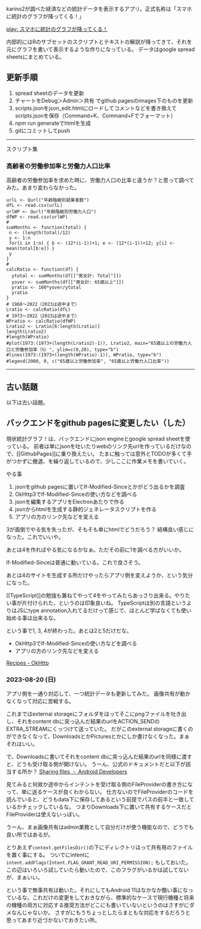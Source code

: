 karino2が調べた経済などの統計データを表示するアプリ。正式名称は「スマホに統計のグラフが降ってくる！」

[play: スマホに統計のグラフが降ってくる！](https://play.google.com/store/apps/details?id=com.livejournal.karino2.tobinq.app&pcampaignid=web_share)

内部的にはRのサブセットのスクリプトとテキストの解説が降ってきて、それを元にグラフを書いて表示するような作りになっている。
データはgoogle spread sheetsにまとめている。

## 更新手順

1. spread sheetのデータを更新
2. チャートをDebug＞Admin＞共有 でgithub pagesのimages下のものを更新
3. scripts.jsonをjson_edit.htmlにロードしてコメントなどを書き換えてscripts.jsonを保存（Command+K、Command+Fでフォーマット）
4. npm run generateでhtmlを生成
5. gitにコミットしてpush

----

スクリプト集

### 高齢者の労働参加率と労働力人口比率

高齢者の労働参加率を求めた時に、労働力人口の比率と違うか？と思って調べてみた。あまり変わらなかった。

```
urlL <- Qurl("年齢階級別就業者数")
dfL <- read.csv(urlL)
urlWP <- Qurl("年齢階級別労働力人口")
dfWP <- read.csv(urlWP)
#
sumMonths <- function(total) {
 n <- (length(total)/12)
 y <- 1:n
 for(i in 1:n) { b <- (12*(i-1))+1; e <- (12*(i-1))+12; y[i] <- mean(total[b:e]) }
 y
}
#
calcRatio <- function(df) {
  ytotal <- sumMonths(df[["男女計: Total"]])
  yover <- sumMonths(df[["男女計: 65歳以上"]])
  yratio <- 100*yover/ytotal  
  yratio
}
# 1968〜2022（2023は途中まで）
Lratio <- calcRatio(dfL)
# 1973〜2022（2023は途中まで）
WPratio <- calcRatio(dfWP)
Lratio2 <- Lratio[6:length(Lratio)]
length(Lratio2)
#length(WPratio)
#plot(1973:(1973+(length(Lratio2)-1)), Lratio2, main="65歳以上の労働力人口と労働参加率（%）", ylim=c(0,20), type="b")
#lines(1973:(1973+(length(WPratio)-1)), WPratio, type="b")
#legend(2000, 0, c("65歳以上労働参加率", "65歳以上労働力人口比率"))
```

---- 

## 古い話題

以下は古い話題。

## バックエンドをgithub pagesに変更したい（した）

現状統計グラフ！は、バックエンドにjson engineとgoogle spread sheetを使っている。
前者は単にjsonを吐いたりwebのリンク先urlを作っているだけなので、[[GithubPages]]に乗り換えたい。
たまに触っては意外とTODOが多くて手がつかずに撤退、を繰り返しているので、少しここに作業メモを書いていく。

やる事

1. jsonをgithub pagesに置いてIf-Modified-Sinceとかがどう出るかを調査
2. OkHttp3でIf-Modified-Sinceの使い方などを調べる
3. jsonを編集するアプリをElectronあたりで作る
4. jsonからhtmlを生成する静的ジェネレータスクリプトを作る
5. アプリの方のリンク先などを変える

3が面倒でやる気を失ったが、そもそも単にhtmlでどうだろう？
結構良い感じになった。これでいいや。

あとは4を作ればやる気になるかなぁ。ただその前に1を調べる方がいいか。

If-Modified-Sinceは普通に動いている。これで良さそう。

あとは4のサイトを生成する所だけやったらアプリ側を変えようか、という気分になった。

[[TypeScript]]の勉強も兼ねてやって4をやってみたらあっさり出来る。やりたい事が片付けられた、というのは印象良いね。
TypeScriptは別の言語というよりはJSにtype annotation入れてるだけって感じで、ほとんど学ばなくても使い始める事は出来るな。

という事で1, 3, 4が終わった。あとは2と5だけだな。

- OkHttp3でIf-Modified-Sinceの使い方などを調べる
- アプリの方のリンク先などを変える

[Recipes - OkHttp](https://square.github.io/okhttp/recipes/#accessing-headers-kt-java)

### 2023-08-20 (日)

アプリ側を一通り対応して、一つ統計データも更新してみた。
画像共有が動かなくなって対応に苦戦する。

これまではexternal storageにフォルダをほってそこにpngファイルを吐き出し、それをcontent dbに突っ込んだ結果のurlをACTION_SENDのEXTRA_STREAMにくっつけて送っていた。
だがこのexternal storageに書くのができなくなって、DownloadsとかPicturesとかにしか書けなくなった。まぁそれはいい。

で、Downloadsに書いてそれをcontent dbに突っ込んだ結果のurlを同様に渡すと、どうも受け取る側が開けない。
うーん、公式のドキュメントだと以下が該当する所か？ [Sharing files  -  Android Developers](https://developer.android.com/training/secure-file-sharing) 

見てみると何故か途中からインテントを受け取る側のFileProviderの書き方になって、単に送るケースが良くわからない。
仕方ないのでFileProviderのコードを読んでいると、どうもdata下に保存してあるという前提でパスの前半と一致しているかチェックしているな。
つまりDownloads下に置いて共有するケースだとFileProviderは使えないっぽい。

うーん、まぁ画像共有はadmin業務として自分だけが使う機能なので、どうでも良い所ではあるが。

とりあえず`context.getFilesDir()`の下にディレクトリほって共有用のファイルを置く事にする。
ついでにintentに`intent.addFlags(Intent.FLAG_GRANT_READ_URI_PERMISSION);` もしておいた。
この辺はいろいろ試していたら動いたので、このフラグがいるかは試してないが、まぁいい。

という事で無事共有は動いた。それにしてもAndroid 11はなかなか酷い事になっているな。これだけの変更をしておきながら、標準的なケースで現行機種と将来の機種の両方に対応する推奨方法がどこにも書いていないというのはさすがにダメなんじゃないか。
さすがにもうちょっとしたらまともな対応をするだろうと思ってあまり近づかないでおきたい所。